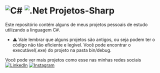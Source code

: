 # ![C#](https://img.shields.io/badge/c%23-%23239120.svg?style=for-the-badge&logo=csharp&logoColor=white) ![.Net](https://img.shields.io/badge/.NET-5C2D91?style=for-the-badge&logo=.net&logoColor=white) Projetos-Sharp 
Este repositório contém alguns de meus projetos pessoais de estudo utilizando a linguagem C#.

- ⚠️ Vale lembrar que alguns projetos são antigos, ou seja podem ter o código não tão eficiente e legível.
Você pode encontrar o executável(.exe) do projeto na pasta bin/debug.

Você pode ver mais projetos como esse nas minhas redes sociais\
[![LinkedIn](https://img.shields.io/badge/linkedin-%230077B5.svg?style=for-the-badge&logo=linkedin&logoColor=white)](https://www.linkedin.com/in/daniel-william--/)
[![Instagram](https://img.shields.io/badge/Instagram-%23E4405F.svg?style=for-the-badge&logo=Instagram&logoColor=white)](https://www.instagram.com/danp.rog/)
